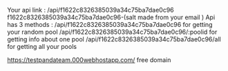 Your api link : /api/f1622c8326385039a34c75ba7dae0c96  f1622c8326385039a34c75ba7dae0c96-(salt made from your email )
Api has 3 methods :
/api/f1622c8326385039a34c75ba7dae0c96 for getting your random pool
/api/f1622c8326385039a34c75ba7dae0c96/:poolid for getting info about one pool
/api/f1622c8326385039a34c75ba7dae0c96/all for getting all your pools




https://testpandateam.000webhostapp.com/ free domain
